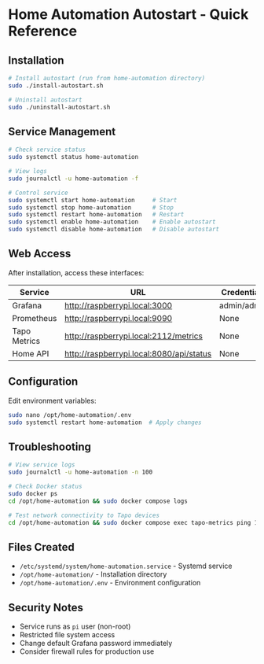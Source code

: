 # Home Automation Autostart - Quick Reference

## Installation

```bash
# Install autostart (run from home-automation directory)
sudo ./install-autostart.sh

# Uninstall autostart
sudo ./uninstall-autostart.sh
```

## Service Management

```bash
# Check service status
sudo systemctl status home-automation

# View logs
sudo journalctl -u home-automation -f

# Control service
sudo systemctl start home-automation     # Start
sudo systemctl stop home-automation      # Stop  
sudo systemctl restart home-automation   # Restart
sudo systemctl enable home-automation    # Enable autostart
sudo systemctl disable home-automation   # Disable autostart
```

## Web Access

After installation, access these interfaces:

| Service | URL | Credentials |
|---------|-----|-------------|
| Grafana | http://raspberrypi.local:3000 | admin/admin |
| Prometheus | http://raspberrypi.local:9090 | None |
| Tapo Metrics | http://raspberrypi.local:2112/metrics | None |
| Home API | http://raspberrypi.local:8080/api/status | None |

## Configuration

Edit environment variables:
```bash
sudo nano /opt/home-automation/.env
sudo systemctl restart home-automation  # Apply changes
```

## Troubleshooting

```bash
# View service logs
sudo journalctl -u home-automation -n 100

# Check Docker status
sudo docker ps
cd /opt/home-automation && sudo docker compose logs

# Test network connectivity to Tapo devices
cd /opt/home-automation && sudo docker compose exec tapo-metrics ping 192.168.68.60
```

## Files Created

- `/etc/systemd/system/home-automation.service` - Systemd service
- `/opt/home-automation/` - Installation directory
- `/opt/home-automation/.env` - Environment configuration

## Security Notes

- Service runs as `pi` user (non-root)
- Restricted file system access
- Change default Grafana password immediately
- Consider firewall rules for production use

